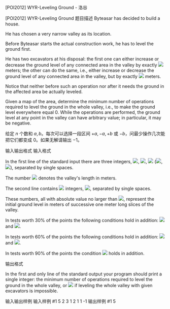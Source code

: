 



[POI2012] WYR-Leveling Ground - 洛谷














[POI2012] WYR-Leveling Ground
题目描述
Byteasar has decided to build a house.

He has chosen a very narrow valley as its location.

Before Byteasar starts the actual construction work, he has to level the ground first.

He has two excavators at his disposal: the first one can either increase or decrease the  ground level of any connected area in the valley by exactly ![](http://main.edu.pl/images/OI19/wyr-en-tex.1.png) meters;  the other can do the same, i.e., either increase or decrease the  ground level of any connected area in the valley, but by exactly ![](http://main.edu.pl/images/OI19/wyr-en-tex.2.png) meters.

Notice that neither before such an operation nor after it needs the ground in the affected  area be actually leveled.

Given a map of the area, determine the minimum number of operations required to  level the ground in the whole valley, i.e., to make the ground level everywhere  equal 0.  While the operations are performed, the ground level at any point in  the valley can have arbitrary value; in particular, it may be negative.

给定 $n$ 个数和 $a,b$。每次可以选择一段区间 $+a,-a,+b$ 或 $-b$，问最少操作几次能把它们都变成 $0$。如果无解请输出 $-1$。

输入输出格式
输入格式

In the first line of the standard input there are three integers, ![](http://main.edu.pl/images/OI19/wyr-en-tex.3.png), ![](http://main.edu.pl/images/OI19/wyr-en-tex.4.png), ![](http://main.edu.pl/images/OI19/wyr-en-tex.5.png)    (![](http://main.edu.pl/images/OI19/wyr-en-tex.6.png), ![](http://main.edu.pl/images/OI19/wyr-en-tex.7.png)), separated by single spaces.

The number ![](http://main.edu.pl/images/OI19/wyr-en-tex.8.png) denotes the valley's length in meters.

The second line contains ![](http://main.edu.pl/images/OI19/wyr-en-tex.9.png) integers, ![](http://main.edu.pl/images/OI19/wyr-en-tex.10.png), separated by single spaces.

These numbers, all with absolute value no larger than ![](http://main.edu.pl/images/OI19/wyr-en-tex.11.png), represent the initial ground level in meters    of successive one meter long slices of the valley.

In tests worth 30% of the points the following conditions hold in addition: ![](http://main.edu.pl/images/OI19/wyr-en-tex.12.png) and   ![](http://main.edu.pl/images/OI19/wyr-en-tex.13.png).

In tests worth 60% of the points the following conditions hold in addition: ![](http://main.edu.pl/images/OI19/wyr-en-tex.14.png) and   ![](http://main.edu.pl/images/OI19/wyr-en-tex.15.png).

In tests worth 90% of the points the condition ![](http://main.edu.pl/images/OI19/wyr-en-tex.16.png) holds in addition.

输出格式

In the first and only line of the standard output your program should print a single    integer: the minimum number of operations required to level the ground in the whole valley,    or ![](http://main.edu.pl/images/OI19/wyr-en-tex.17.png) if leveling the whole valley with given excavators is impossible.

输入输出样例
输入样例 #1
5 2 3
1 2 1 1 -1
输出样例 #1
5






